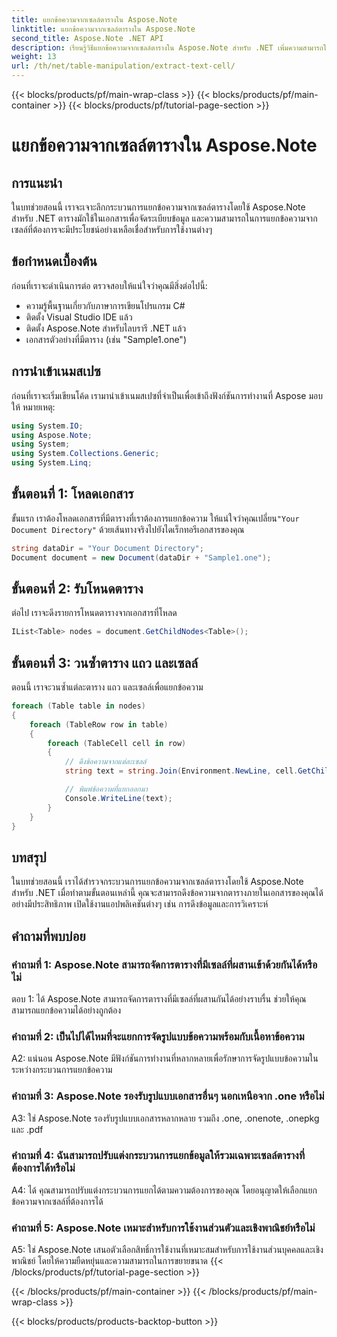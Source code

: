```yaml
---
title: แยกข้อความจากเซลล์ตารางใน Aspose.Note
linktitle: แยกข้อความจากเซลล์ตารางใน Aspose.Note
second_title: Aspose.Note .NET API
description: เรียนรู้วิธีแยกข้อความจากเซลล์ตารางใน Aspose.Note สำหรับ .NET เพิ่มความสามารถในการประมวลผลเอกสารของคุณได้อย่างง่ายดาย
weight: 13
url: /th/net/table-manipulation/extract-text-cell/
---
```


{{< blocks/products/pf/main-wrap-class >}}
{{< blocks/products/pf/main-container >}}
{{< blocks/products/pf/tutorial-page-section >}}

# แยกข้อความจากเซลล์ตารางใน Aspose.Note

## การแนะนำ

ในบทช่วยสอนนี้ เราจะเจาะลึกกระบวนการแยกข้อความจากเซลล์ตารางโดยใช้ Aspose.Note สำหรับ .NET ตารางมักใช้ในเอกสารเพื่อจัดระเบียบข้อมูล และความสามารถในการแยกข้อความจากเซลล์ที่ต้องการจะมีประโยชน์อย่างเหลือเชื่อสำหรับการใช้งานต่างๆ

## ข้อกำหนดเบื้องต้น

ก่อนที่เราจะดำเนินการต่อ ตรวจสอบให้แน่ใจว่าคุณมีสิ่งต่อไปนี้:

- ความรู้พื้นฐานเกี่ยวกับภาษาการเขียนโปรแกรม C#
- ติดตั้ง Visual Studio IDE แล้ว
- ติดตั้ง Aspose.Note สำหรับไลบรารี .NET แล้ว
- เอกสารตัวอย่างที่มีตาราง (เช่น "Sample1.one")

## การนำเข้าเนมสเปซ

ก่อนที่เราจะเริ่มเขียนโค้ด เรามานำเข้าเนมสเปซที่จำเป็นเพื่อเข้าถึงฟังก์ชันการทำงานที่ Aspose มอบให้ หมายเหตุ:

```csharp
using System.IO;
using Aspose.Note;
using System;
using System.Collections.Generic;
using System.Linq;
```

## ขั้นตอนที่ 1: โหลดเอกสาร

 ขั้นแรก เราต้องโหลดเอกสารที่มีตารางที่เราต้องการแยกข้อความ ให้แน่ใจว่าคุณเปลี่ยน`"Your Document Directory"` ด้วยเส้นทางจริงไปยังไดเร็กทอรีเอกสารของคุณ

```csharp
string dataDir = "Your Document Directory";
Document document = new Document(dataDir + "Sample1.one");
```

## ขั้นตอนที่ 2: รับโหนดตาราง

ต่อไป เราจะดึงรายการโหนดตารางจากเอกสารที่โหลด

```csharp
IList<Table> nodes = document.GetChildNodes<Table>();
```

## ขั้นตอนที่ 3: วนซ้ำตาราง แถว และเซลล์

ตอนนี้ เราจะวนซ้ำแต่ละตาราง แถว และเซลล์เพื่อแยกข้อความ

```csharp
foreach (Table table in nodes)
{
    foreach (TableRow row in table)
    {
        foreach (TableCell cell in row)
        {
            // ดึงข้อความจากแต่ละเซลล์
            string text = string.Join(Environment.NewLine, cell.GetChildNodes<RichText>().Select(e => e.Text)) + Environment.NewLine;

            // พิมพ์ข้อความที่แยกออกมา
            Console.WriteLine(text);
        }
    }
}
```

## บทสรุป

ในบทช่วยสอนนี้ เราได้สำรวจกระบวนการแยกข้อความจากเซลล์ตารางโดยใช้ Aspose.Note สำหรับ .NET เมื่อทำตามขั้นตอนเหล่านี้ คุณจะสามารถดึงข้อความจากตารางภายในเอกสารของคุณได้อย่างมีประสิทธิภาพ เปิดใช้งานแอปพลิเคชันต่างๆ เช่น การดึงข้อมูลและการวิเคราะห์

## คำถามที่พบบ่อย

### คำถามที่ 1: Aspose.Note สามารถจัดการตารางที่มีเซลล์ที่ผสานเข้าด้วยกันได้หรือไม่

ตอบ 1: ได้ Aspose.Note สามารถจัดการตารางที่มีเซลล์ที่ผสานกันได้อย่างราบรื่น ช่วยให้คุณสามารถแยกข้อความได้อย่างถูกต้อง

### คำถามที่ 2: เป็นไปได้ไหมที่จะแยกการจัดรูปแบบข้อความพร้อมกับเนื้อหาข้อความ

A2: แน่นอน Aspose.Note มีฟังก์ชันการทำงานที่หลากหลายเพื่อรักษาการจัดรูปแบบข้อความในระหว่างกระบวนการแยกข้อความ

### คำถามที่ 3: Aspose.Note รองรับรูปแบบเอกสารอื่นๆ นอกเหนือจาก .one หรือไม่

A3: ใช่ Aspose.Note รองรับรูปแบบเอกสารหลากหลาย รวมถึง .one, .onenote, .onepkg และ .pdf

### คำถามที่ 4: ฉันสามารถปรับแต่งกระบวนการแยกข้อมูลให้รวมเฉพาะเซลล์ตารางที่ต้องการได้หรือไม่

A4: ได้ คุณสามารถปรับแต่งกระบวนการแยกได้ตามความต้องการของคุณ โดยอนุญาตให้เลือกแยกข้อความจากเซลล์ที่ต้องการได้

### คำถามที่ 5: Aspose.Note เหมาะสำหรับการใช้งานส่วนตัวและเชิงพาณิชย์หรือไม่

A5: ใช่ Aspose.Note เสนอตัวเลือกสิทธิ์การใช้งานที่เหมาะสมสำหรับการใช้งานส่วนบุคคลและเชิงพาณิชย์ โดยให้ความยืดหยุ่นและความสามารถในการขยายขนาด
{{< /blocks/products/pf/tutorial-page-section >}}

{{< /blocks/products/pf/main-container >}}
{{< /blocks/products/pf/main-wrap-class >}}

{{< blocks/products/products-backtop-button >}}
